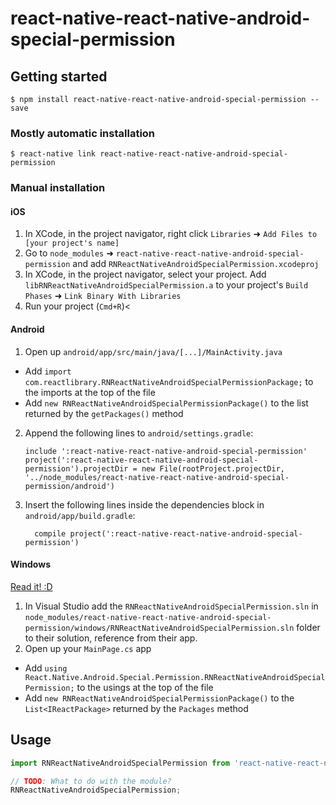 
# react-native-react-native-android-special-permission

## Getting started

`$ npm install react-native-react-native-android-special-permission --save`

### Mostly automatic installation

`$ react-native link react-native-react-native-android-special-permission`

### Manual installation


#### iOS

1. In XCode, in the project navigator, right click `Libraries` ➜ `Add Files to [your project's name]`
2. Go to `node_modules` ➜ `react-native-react-native-android-special-permission` and add `RNReactNativeAndroidSpecialPermission.xcodeproj`
3. In XCode, in the project navigator, select your project. Add `libRNReactNativeAndroidSpecialPermission.a` to your project's `Build Phases` ➜ `Link Binary With Libraries`
4. Run your project (`Cmd+R`)<

#### Android

1. Open up `android/app/src/main/java/[...]/MainActivity.java`
  - Add `import com.reactlibrary.RNReactNativeAndroidSpecialPermissionPackage;` to the imports at the top of the file
  - Add `new RNReactNativeAndroidSpecialPermissionPackage()` to the list returned by the `getPackages()` method
2. Append the following lines to `android/settings.gradle`:
  	```
  	include ':react-native-react-native-android-special-permission'
  	project(':react-native-react-native-android-special-permission').projectDir = new File(rootProject.projectDir, 	'../node_modules/react-native-react-native-android-special-permission/android')
  	```
3. Insert the following lines inside the dependencies block in `android/app/build.gradle`:
  	```
      compile project(':react-native-react-native-android-special-permission')
  	```

#### Windows
[Read it! :D](https://github.com/ReactWindows/react-native)

1. In Visual Studio add the `RNReactNativeAndroidSpecialPermission.sln` in `node_modules/react-native-react-native-android-special-permission/windows/RNReactNativeAndroidSpecialPermission.sln` folder to their solution, reference from their app.
2. Open up your `MainPage.cs` app
  - Add `using React.Native.Android.Special.Permission.RNReactNativeAndroidSpecialPermission;` to the usings at the top of the file
  - Add `new RNReactNativeAndroidSpecialPermissionPackage()` to the `List<IReactPackage>` returned by the `Packages` method


## Usage
```javascript
import RNReactNativeAndroidSpecialPermission from 'react-native-react-native-android-special-permission';

// TODO: What to do with the module?
RNReactNativeAndroidSpecialPermission;
```
  